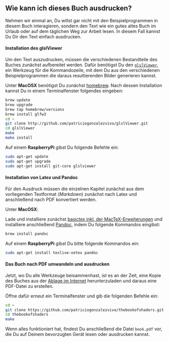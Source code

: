 ## Wie kann ich dieses Buch ausdrucken?

Nehmen wir einmal an, Du willst gar nicht mit den Beispielprogrammen in diesem Buch interagieren, sondern den Text wie ein gutes altes Buch im Urlaub oder auf dem täglichen Weg zur Arbeit lesen. In diesem Fall kannst Du Dir den Text einfach ausdrucken.
 

#### Installation des glslViewer

Um den Text auszudrucken, müssen die verschiedenen Bestandteile des Buches zunächst aufbereitet werden. Dafür benötigst Du den [```glslViewer```](https://github.com/patriciogonzalezvivo/glslViewer), ein Werkzeug für die Kommandozeile, mit dem Du aus den verschiedenen Beispielprogrammen die daraus resultierenden Bilder generieren kannst.

Unter **MacOSX** benötigst Du zunächst [homebrew](http://brew.sh/). Nach dessen Installation kannst Du in einem Terminalfenster folgendes eingeben:

```bash
brew update
brew upgrade
brew tap homebrew/versions
brew install glfw3
cd ~ 
git clone http://github.com/patriciogonzalezvivo/glslViewer.git
cd glslViewer
make
make install
```

Auf einem **RaspberryPi** gibst Du folgende Befehle ein:

```bash
sudo apt-get update
sudo apt-get upgrade
sudo apt-get install git-core glslviewer
```

#### Installation von Latex und Pandoc

Für den Ausdruck müssen die einzelnen Kapitel zunächst aus dem vorliegenden Textformat (*Markdown*) zunächst nach Latex und anschließend nach PDF konvertiert werden.

Unter **MacOSX**:

Lade und installiere zunächst [basictex inkl. der  MacTeX-Erweiterungen](http://www.tug.org/mactex/morepackages.html) und installiere anschließend [Pandoc](http://johnmacfarlane.net/pandoc/), indem Du folgende Kommandos eingibst:
 
```bash
brew install pandoc
```

Auf einem **RaspberryPi** gibst Du bitte folgende Kommandos ein:

```bash
sudo apt-get install texlive-xetex pandoc
```

#### Das Buch nach PDF umwandeln und ausdrucken

Jetzt, wo Du alle Werkzeuge beisammenhast, ist es an der Zeit, eine Kopie des Buches aus der [Ablage im Internet](https://github.com/patriciogonzalezvivo/thebookofshaders) herunterzuladen und daraus eine PDF-Datei zu erstellen.

Öffne dafür erneut ein Terminalfenster und gib die folgenden Befehle ein:

```bash
cd ~
git clone https://github.com/patriciogonzalezvivo/thebookofshaders.git
cd thebookofshaders
make
```

Wenn alles funktioniert hat, findest Du anschließend die Datei ```book.pdf``` vor, die Du auf Deinem bevorzugten Gerät lesen oder ausdrucken kannst.

